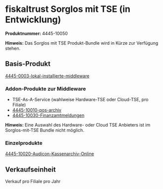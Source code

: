 # fiskaltrust Sorglos mit TSE (in Entwicklung)

**Produktnummer:** 4445-10050

**Hinweis:** Das Sorglos mit TSE Produkt-Bundle wird in Kürze zur Verfügung stehen.

## Basis-Produkt

[4445-0003-lokal-installierte-middleware](../compliance-as-a-service/produkte/4445-0003-lokal-installierte-middleware.md) 

### Addon-Produkte zur Middleware

- TSE-As-A-Service (wahlweise Hardware-TSE oder Cloud-TSE, pro Filiale)
-  [4445-10010-pos-archiv](../revisionssichere-daten-as-a-service/produkte/4445-100XX-pos-archiv.md) 
-  [4445-10030-Finanzamtmeldungen](../compliance-as-a-service/produkte/4445-100XX-Finanzamtsmeldungen.md) 

**Hinweis:** Eine Auswahl des Hardware- oder Cloud TSE Anbieters ist im Sorglos-mit-TSE Bundle nicht möglich.

### Einzelprodukte

[4445-10020-Audicon-Kassenarchiv-Online](../revisionssichere-daten-as-a-service/produkte/4445-10020-Audicon-Kassenarchiv-Online.md) 

## Verkaufseinheit

Verkauf pro Filiale pro Jahr